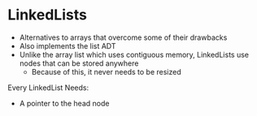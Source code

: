 # LinkedLists
* Alternatives to arrays that overcome some of their drawbacks
* Also implements the list ADT
* Unlike the array list which uses contiguous memory, LinkedLists use nodes that can be stored anywhere
    * Because of this, it never needs to be resized

Every LinkedList Needs:
* A pointer to the head node
